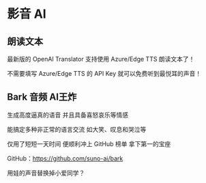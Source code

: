 # 影音 AI 

## 朗读文本

最新版的 OpenAI Translator 支持使用 Azure/Edge TTS 朗读文本了！

不需要填写 Azure/Edge TTS 的 API Key 就可以免费听到最悦耳的声音！

## Bark 音频 AI王炸

生成高度逼真的语音
并且具备喜怒哀乐等情感

能搞定多种非正常的语言交流
如大笑、叹息和哭泣等

仅用了短短一天时间
便顺利冲上 GitHub 榜单
拿下第一的宝座

GitHub：https://github.com/suno-ai/bark

用娃的声音替换掉小爱同学？
